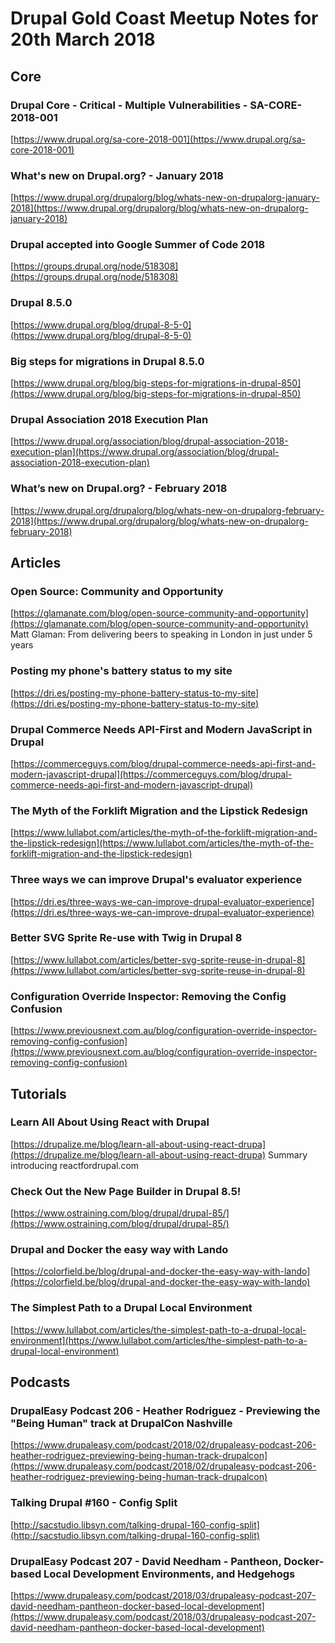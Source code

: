 # Drupal Gold Coast Meetup Notes for 20th March 2018

## Core

### Drupal Core - Critical - Multiple Vulnerabilities - SA-CORE-2018-001
[https://www.drupal.org/sa-core-2018-001](https://www.drupal.org/sa-core-2018-001)

### What's new on Drupal.org? - January 2018
[https://www.drupal.org/drupalorg/blog/whats-new-on-drupalorg-january-2018](https://www.drupal.org/drupalorg/blog/whats-new-on-drupalorg-january-2018)

### Drupal accepted into Google Summer of Code 2018
[https://groups.drupal.org/node/518308](https://groups.drupal.org/node/518308)

### Drupal 8.5.0
[https://www.drupal.org/blog/drupal-8-5-0](https://www.drupal.org/blog/drupal-8-5-0)

### Big steps for migrations in Drupal 8.5.0
[https://www.drupal.org/blog/big-steps-for-migrations-in-drupal-850](https://www.drupal.org/blog/big-steps-for-migrations-in-drupal-850)

### Drupal Association 2018 Execution Plan
[https://www.drupal.org/association/blog/drupal-association-2018-execution-plan](https://www.drupal.org/association/blog/drupal-association-2018-execution-plan)

### What’s new on Drupal.org? - February 2018
[https://www.drupal.org/drupalorg/blog/whats-new-on-drupalorg-february-2018](https://www.drupal.org/drupalorg/blog/whats-new-on-drupalorg-february-2018)


## Articles

### Open Source: Community and Opportunity
[https://glamanate.com/blog/open-source-community-and-opportunity](https://glamanate.com/blog/open-source-community-and-opportunity) Matt Glaman: From delivering beers to speaking in London in just under 5 years

### Posting my phone's battery status to my site
[https://dri.es/posting-my-phone-battery-status-to-my-site](https://dri.es/posting-my-phone-battery-status-to-my-site)

### Drupal Commerce Needs API-First and Modern JavaScript in Drupal
[https://commerceguys.com/blog/drupal-commerce-needs-api-first-and-modern-javascript-drupal](https://commerceguys.com/blog/drupal-commerce-needs-api-first-and-modern-javascript-drupal)

### The Myth of the Forklift Migration and the Lipstick Redesign 
[https://www.lullabot.com/articles/the-myth-of-the-forklift-migration-and-the-lipstick-redesign](https://www.lullabot.com/articles/the-myth-of-the-forklift-migration-and-the-lipstick-redesign)

### Three ways we can improve Drupal's evaluator experience
[https://dri.es/three-ways-we-can-improve-drupal-evaluator-experience](https://dri.es/three-ways-we-can-improve-drupal-evaluator-experience)

### Better SVG Sprite Re-use with Twig in Drupal 8
[https://www.lullabot.com/articles/better-svg-sprite-reuse-in-drupal-8](https://www.lullabot.com/articles/better-svg-sprite-reuse-in-drupal-8)

### Configuration Override Inspector: Removing the Config Confusion
[https://www.previousnext.com.au/blog/configuration-override-inspector-removing-config-confusion](https://www.previousnext.com.au/blog/configuration-override-inspector-removing-config-confusion)


## Tutorials

### Learn All About Using React with Drupal
[https://drupalize.me/blog/learn-all-about-using-react-drupa](https://drupalize.me/blog/learn-all-about-using-react-drupa) Summary introducing reactfordrupal.com

### Check Out the New Page Builder in Drupal 8.5!
[https://www.ostraining.com/blog/drupal/drupal-85/](https://www.ostraining.com/blog/drupal/drupal-85/)

### Drupal and Docker the easy way with Lando
[https://colorfield.be/blog/drupal-and-docker-the-easy-way-with-lando](https://colorfield.be/blog/drupal-and-docker-the-easy-way-with-lando)

### The Simplest Path to a Drupal Local Environment
[https://www.lullabot.com/articles/the-simplest-path-to-a-drupal-local-environment](https://www.lullabot.com/articles/the-simplest-path-to-a-drupal-local-environment)


## Podcasts

### DrupalEasy Podcast 206 - Heather Rodriguez - Previewing the "Being Human" track at DrupalCon Nashville
[https://www.drupaleasy.com/podcast/2018/02/drupaleasy-podcast-206-heather-rodriguez-previewing-being-human-track-drupalcon](https://www.drupaleasy.com/podcast/2018/02/drupaleasy-podcast-206-heather-rodriguez-previewing-being-human-track-drupalcon)

### Talking Drupal #160 - Config Split
[http://sacstudio.libsyn.com/talking-drupal-160-config-split](http://sacstudio.libsyn.com/talking-drupal-160-config-split)

### DrupalEasy Podcast 207 - David Needham - Pantheon, Docker-based Local Development Environments, and Hedgehogs
[https://www.drupaleasy.com/podcast/2018/03/drupaleasy-podcast-207-david-needham-pantheon-docker-based-local-development](https://www.drupaleasy.com/podcast/2018/03/drupaleasy-podcast-207-david-needham-pantheon-docker-based-local-development)
